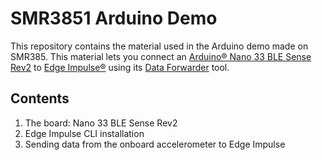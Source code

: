 # SMR3851 Arduino Demo

This repository contains the material used in the Arduino demo made on SMR385. This material lets you connect an [Arduino® Nano 33 BLE Sense Rev2](https://docs.arduino.cc/hardware/nano-33-ble-sense-rev2) to [Edge Impulse®](https://edgeimpulse.com/) using its [Data Forwarder](https://docs.edgeimpulse.com/docs/edge-impulse-cli/cli-data-forwarder) tool. 

## Contents

1. The board: Nano 33 BLE Sense Rev2
2. Edge Impulse CLI installation
3. Sending data from the onboard accelerometer to Edge Impulse
